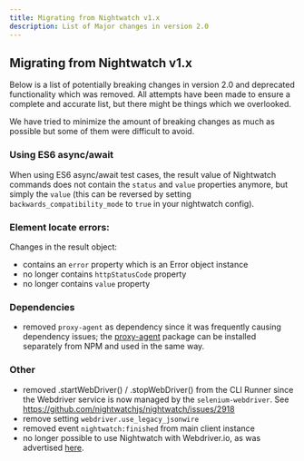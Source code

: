 ```yaml
---
title: Migrating from Nightwatch v1.x
description: List of Major changes in version 2.0
---
```


## Migrating from Nightwatch v1.x

Below is a list of potentially breaking changes in version 2.0 and deprecated functionality which was removed. All attempts have been made to ensure a complete and accurate list, but there might be things which we overlooked.

We have tried to minimize the amount of breaking changes as much as possible but some of them were difficult to avoid.

### Using ES6 async/await
When using ES6 async/await test cases, the result value of Nightwatch commands does not contain the `status` and `value` properties anymore, but simply the `value` (this can be reversed by setting `backwards_compatibility_mode` to `true` in your nightwatch config).

### Element locate errors:
Changes in the result object:
- contains an `error` property which is an Error object instance
- no longer contains `httpStatusCode` property
- no longer contains `value` property

### Dependencies
- removed `proxy-agent` as dependency since it was frequently causing dependency issues; the [proxy-agent](https://www.npmjs.com/package/proxy-agent) package can be installed separately from NPM and used in the same way.

### Other
- removed .startWebDriver() / .stopWebDriver() from the CLI Runner since the Webdriver service is now managed by the `selenium-webdriver`.
  See https://github.com/nightwatchjs/nightwatch/issues/2918
- remove setting `webdriver.use_legacy_jsonwire`
- removed event `nightwatch:finished` from main client instance
- no longer possible to use Nightwatch with Webdriver.io, as was advertised [here](https://v17.nightwatchjs.org/guide/extending-nightwatch/using-with-webdriverio.html).

<ul style="display: none"></ul>